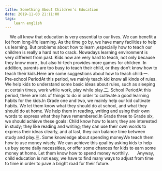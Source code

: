 ```yaml
---
title: Something About Children’s Education
date: 2019-11-03 21:11:00
tags:
    learn english
---
```

    We all know that education is very essential to our lives. We can benefit a lot from long-life learning. As the time go by, we have many facilities to help us learning. But problems about how to learn ,especially how to teach our children is really a hard nut to crack. Nowadays learning environment is very different from past. Kids now are very hard to teach, not only because they know more , but also hi-tech provides more games for children. In addition, parents are too busy to teach their child, or they don’t know how to teach their kids.Here are some suggestions about how to teach child:一.	 Pre-school PeriodAt this period, we mainly teach kid know all kinds of rules. We help kids to understand some basic ideas about rules, such as sleeping at certain times, work while work, play while play.二.	 School PeriodAt this period, there are lots of things to do in order to cultivate a good learning habits for the kids.In Grade one and two, we mainly help our kid cultivate habits. We let them know what they should do at school, and what they should do at home. We help them in reading, writing and using their own words to express what they have remembered.In Grade three to Grade six, we should achieve these goals: Child know how to learn; they are interested in study; they like reading and writing; they can use their own words to express their ideas clearly, and at last, they can balance time between study and play.三.	 Some knowledge about spending moneyWe teach them how to use money wisely. We can achieve this goal by asking kids to help us buy some daily necessities, or offer some chances for kids to earn some money at home. Let them know how to spend money worthily.       Anyway, child education is not easy, we have to find many ways to adjust from time to time in order to pave a bright road for their future.